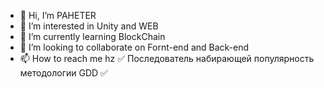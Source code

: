 - 👋 Hi, I’m PAHETER
- 👀 I’m interested in Unity and WEB
- 🌱 I’m currently learning BlockChain
- 💞️ I’m looking to collaborate on Fornt-end and Back-end
- 📫 How to reach me hz
✅ Последователь набирающей популярность методологии GDD ✅
<!---
paheterSorokDva/paheterSorokDva is a ✨ special ✨ repository because its `README.md` (this file) appears on your GitHub profile.
You can click the Preview link to take a look at your changes.
--->
